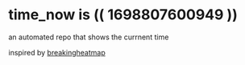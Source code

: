 # time_now is (( 1698807600949 ))

an automated repo that shows the currnent time

inspired by [breakingheatmap](https://github.com/breakingheatmap/breakingheatmap)